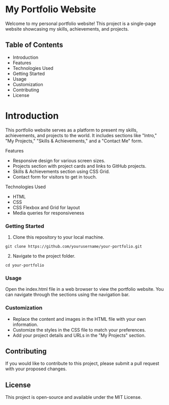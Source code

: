 # My Portfolio Website

Welcome to my personal portfolio website! This project is a single-page website showcasing my skills, achievements, and projects.

## Table of Contents
- Introduction
- Features
- Technologies Used
- Getting Started
- Usage
- Customization
- Contributing
- License

# Introduction
This portfolio website serves as a platform to present my skills, achievements, and projects to the world. It includes sections like "Intro," "My Projects," "Skills & Achievements," and a "Contact Me" form.

Features
- Responsive design for various screen sizes.
- Projects section with project cards and links to GitHub projects.
- Skills & Achievements section using CSS Grid.
- Contact form for visitors to get in touch.

Technologies Used
- HTML
- CSS
- CSS Flexbox and Grid for layout
- Media queries for responsiveness

### Getting Started
1. Clone this repository to your local machine.

```
git clone https://github.com/yourusername/your-portfolio.git
```
2. Navigate to the project folder.
```
cd your-portfolio
```
### Usage
Open the index.html file in a web browser to view the portfolio website. You can navigate through the sections using the navigation bar.

### Customization
- Replace the content and images in the HTML file with your own information.
- Customize the styles in the CSS file to match your preferences.
- Add your project details and URLs in the "My Projects" section.

## Contributing
If you would like to contribute to this project, please submit a pull request with your proposed changes.

## License
This project is open-source and available under the MIT License.
